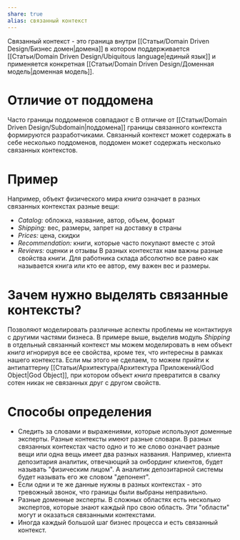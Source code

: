 ```yaml
---
share: true
alias: связанный контекст
---
```


Связанный контекст - это граница внутри [[Статьи/Domain Driven Design/Бизнес домен|домена]]  в котором поддерживается [[Статьи/Domain Driven Design/Ubiquitous language|единый язык]] и применяется конкретная [[Статьи/Domain Driven Design/Доменная модель|доменная модель]].

# Отличие от поддомена

Часто границы поддоменов совпадают с В отличие от [[Статьи/Domain Driven Design/Subdomain|поддомена]] границы связанного контекста формируются разработчиками. Связанный контекст может содержать в себе несколько поддоменов, поддомен может содержать несколько связанных контекстов.

# Пример

Например, объект физического мира *книга* означает в разных связанных контекстах разные вещи:
 * *Catalog:* обложка, название, автор, объем, формат
 * *Shipping:* вес, размеры, запрет на доставку в страны
 * *Prices:* цена, скидки
 * *Recommendation:* книги, которые часто покупают вместе с этой
 * *Reviews:* оценки и отзывы
 В разных контекстах нам важны разные свойства *книги*. Для работника склада абсолютно все равно как называется книга или кто ее автор, ему важен вес и размеры.

# Зачем нужно выделять связанные контексты?

Позволяют моделировать различные аспекты проблемы не контактируя с другими частями бизнеса. В примере выше, выделив модуль *Shipping* в отдельный связанный контекст мы можем моделировать в нем объект *книга* игнорируя все ее свойства, кроме тех, что интересны в рамках нашего контекста. Если мы этого не сделаем, то можем прийти к антипаттерну [[Статьи/Архитектура/Архитектура Приложений/God Object|God Object]], при котором объект *книга* превратится в свалку сотен никак не связанных друг с другом свойств.

# Способы определения

 - Следить за словами и выражениями, которые используют доменные эксперты. Разные контексты имеют разные словари. В разных связанных контекстах часто одно и то же слово означает разные вещи или одна вещь имеет два разных названия.
   Например, клиента депозитария аналитик, отвечающий за онбординг клиентов, будет называть "физическим лицом". А аналитик депозитарной системы будет называть его же словом "депонент".
 - Если одни и те же данные нужны в разных контекстах - это тревожный звонок, что границы были выбраны неправильно.
 - Разные доменные эксперты. В сложных областях есть несколько экспертов, которые знают каждый про свою область. Эти "области" могут и оказаться связанными контекстами.
 - Иногда каждый большой шаг бизнес процесса и есть связанный контекст.
